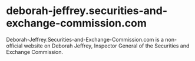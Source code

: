 # deborah-jeffrey.securities-and-exchange-commission.com
Deborah-Jeffrey.Securities-and-Exchange-Commission.com is a non-official website on Deborah Jeffrey, Inspector General of the Securities and Exchange Commission.
